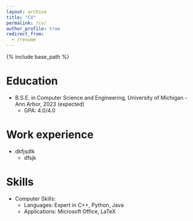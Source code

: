 ```yaml
---
layout: archive
title: "CV"
permalink: /cv/
author_profile: true
redirect_from:
  - /resume
---
```


{% include base_path %}

Education
======
* B.S.E. in Computer Science and Engineering, University of Michigan - Ann Arbor, 2023 (expected)
	* GPA: 4.0/4.0

Work experience
======
* dkfjsdlk
  * dfsjk
  
Skills
======
* Computer Skills: 
	* Languages: Expert in C++, Python, Java
	* Applications: Microsoft Office, LaTeX
